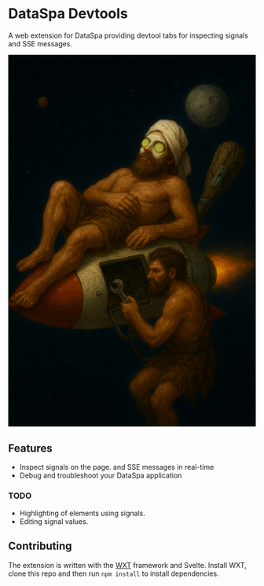 # DataSpa Devtools

A web extension for DataSpa providing devtool tabs for inspecting signals and
SSE messages.

![Chilling](./cavemanSpa.png)

## Features

- Inspect signals on the page. and SSE messages in real-time
- Debug and troubleshoot your DataSpa application

### TODO
- Highlighting of elements using signals.
- Editing signal values.



## Contributing

The extension is written with the [WXT](https://wxt.dev) framework and Svelte.
Install WXT, clone this repo and then run `npm install` to install dependencies.
